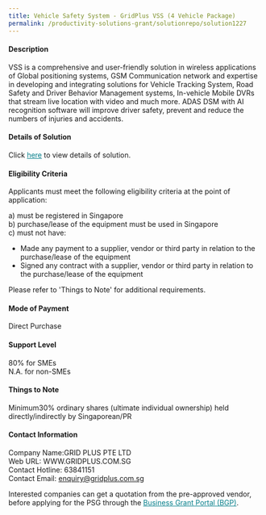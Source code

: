 ```yaml
---
title: Vehicle Safety System - GridPlus VSS (4 Vehicle Package)
permalink: /productivity-solutions-grant/solutionrepo/solution1227
---
```


#### Description

VSS is a comprehensive and user-friendly solution in wireless applications of Global positioning systems, GSM Communication network and expertise in developing and integrating solutions for Vehicle Tracking System, Road Safety and Driver Behavior Management systems, In-vehicle Mobile DVRs that stream live location with video and much more. ADAS DSM with AI recognition software will improve driver safety, prevent and reduce the numbers of injuries and accidents.

#### Details of Solution

Click <a href='https://govassist.gobusiness.gov.sg/images/psg/Desensitised_Grid_Plus_20200249_Annex_3_Part_2.pdf' style='color:#037e8a'>here</a> to view details of solution.

#### Eligibility Criteria

Applicants must meet the following eligibility criteria at the point of application:

a) must be registered in Singapore <br>
b) purchase/lease of the equipment must be used in Singapore <br>
c) must not have:
- Made any payment to a supplier, vendor or third party in relation to the purchase/lease of the equipment
- Signed any contract with a supplier, vendor or third party in relation to the purchase/lease of the equipment

Please refer to 'Things to Note' for additional requirements.

#### Mode of Payment
Direct Purchase

#### Support Level
80% for SMEs <br>
N.A. for non-SMEs

#### Things to Note
Minimum30% ordinary shares (ultimate individual ownership) held directly/indirectly by Singaporean/PR

#### Contact Information
Company Name:GRID PLUS PTE LTD <br>Web URL: WWW.GRIDPLUS.COM.SG <br>Contact Hotline: 63841151 <br>Contact Email: enquiry@gridplus.com.sg <br>

Interested companies can get a quotation from the pre-approved vendor, before applying for the PSG through the <a target='_blank' style='color:#037e8a' href='https://www.businessgrants.gov.sg/'>Business Grant Portal (BGP)</a>.
